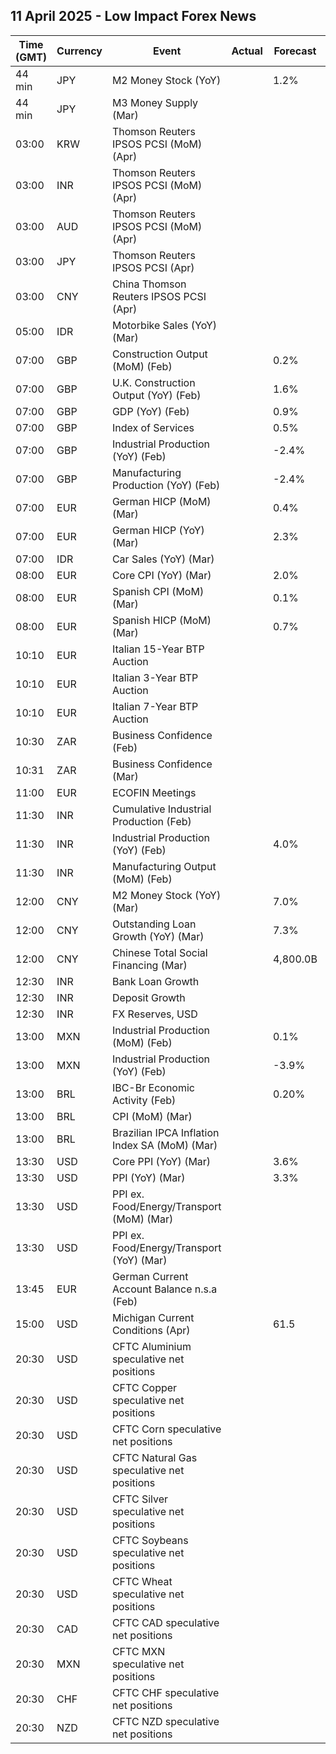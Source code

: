 ## 11 April 2025 - Low Impact Forex News

| Time (GMT) | Currency | Event | Actual | Forecast | Previous |
|------|----------|-------|--------|----------|----------|
| 44 min | JPY | M2 Money Stock (YoY) |  | 1.2% | 1.2% |
| 44 min | JPY | M3 Money Supply (Mar) |  |  | 2,199.8B |
| 03:00 | KRW | Thomson Reuters IPSOS PCSI (MoM) (Apr) |  |  | 39.38 |
| 03:00 | INR | Thomson Reuters IPSOS PCSI (MoM) (Apr) |  |  | 60.18 |
| 03:00 | AUD | Thomson Reuters IPSOS PCSI (MoM) (Apr) |  |  | 52.39 |
| 03:00 | JPY | Thomson Reuters IPSOS PCSI (Apr) |  |  | 35.68 |
| 03:00 | CNY | China Thomson Reuters IPSOS PCSI (Apr) |  |  | 69.48 |
| 05:00 | IDR | Motorbike Sales (YoY) (Mar) |  |  | 4.00% |
| 07:00 | GBP | Construction Output (MoM) (Feb) |  | 0.2% | -0.2% |
| 07:00 | GBP | U.K. Construction Output (YoY) (Feb) |  | 1.6% | 0.2% |
| 07:00 | GBP | GDP (YoY) (Feb) |  | 0.9% | 1.0% |
| 07:00 | GBP | Index of Services |  | 0.5% | 0.4% |
| 07:00 | GBP | Industrial Production (YoY) (Feb) |  | -2.4% | -1.5% |
| 07:00 | GBP | Manufacturing Production (YoY) (Feb) |  | -2.4% | -1.5% |
| 07:00 | EUR | German HICP (MoM) (Mar) |  | 0.4% | 0.5% |
| 07:00 | EUR | German HICP (YoY) (Mar) |  | 2.3% | 2.6% |
| 07:00 | IDR | Car Sales (YoY) (Mar) |  |  | 2.20% |
| 08:00 | EUR | Core CPI (YoY) (Mar) |  | 2.0% | 2.2% |
| 08:00 | EUR | Spanish CPI (MoM) (Mar) |  | 0.1% | 0.4% |
| 08:00 | EUR | Spanish HICP (MoM) (Mar) |  | 0.7% | 0.4% |
| 10:10 | EUR | Italian 15-Year BTP Auction |  |  | 4.42% |
| 10:10 | EUR | Italian 3-Year BTP Auction |  |  | 2.77% |
| 10:10 | EUR | Italian 7-Year BTP Auction |  |  | 3.18% |
| 10:30 | ZAR | Business Confidence (Feb) |  |  | 120.0 |
| 10:31 | ZAR | Business Confidence (Mar) |  |  |  |
| 11:00 | EUR | ECOFIN Meetings |  |  |  |
| 11:30 | INR | Cumulative Industrial Production (Feb) |  |  | 4.20% |
| 11:30 | INR | Industrial Production (YoY) (Feb) |  | 4.0% | 5.0% |
| 11:30 | INR | Manufacturing Output (MoM) (Feb) |  |  | 5.5% |
| 12:00 | CNY | M2 Money Stock (YoY) (Mar) |  | 7.0% | 7.0% |
| 12:00 | CNY | Outstanding Loan Growth (YoY) (Mar) |  | 7.3% | 7.3% |
| 12:00 | CNY | Chinese Total Social Financing (Mar) |  | 4,800.0B | 2,290.0B |
| 12:30 | INR | Bank Loan Growth |  |  | 11.1% |
| 12:30 | INR | Deposit Growth |  |  | 10.2% |
| 12:30 | INR | FX Reserves, USD |  |  | 665.40B |
| 13:00 | MXN | Industrial Production (MoM) (Feb) |  | 0.1% | -0.4% |
| 13:00 | MXN | Industrial Production (YoY) (Feb) |  | -3.9% | -2.9% |
| 13:00 | BRL | IBC-Br Economic Activity (Feb) |  | 0.20% | 0.90% |
| 13:00 | BRL | CPI (MoM) (Mar) |  |  | 1.31% |
| 13:00 | BRL | Brazilian IPCA Inflation Index SA (MoM) (Mar) |  |  | 1.32% |
| 13:30 | USD | Core PPI (YoY) (Mar) |  | 3.6% | 3.4% |
| 13:30 | USD | PPI (YoY) (Mar) |  | 3.3% | 3.2% |
| 13:30 | USD | PPI ex. Food/Energy/Transport (MoM) (Mar) |  |  | 0.2% |
| 13:30 | USD | PPI ex. Food/Energy/Transport (YoY) (Mar) |  |  | 3.3% |
| 13:45 | EUR | German Current Account Balance n.s.a (Feb) |  |  | 11.8B |
| 15:00 | USD | Michigan Current Conditions (Apr) |  | 61.5 | 63.8 |
| 20:30 | USD | CFTC Aluminium speculative net positions |  |  | 1.3K |
| 20:30 | USD | CFTC Copper speculative net positions |  |  | 30.0K |
| 20:30 | USD | CFTC Corn speculative net positions |  |  | 166.9K |
| 20:30 | USD | CFTC Natural Gas speculative net positions |  |  | -122.6K |
| 20:30 | USD | CFTC Silver speculative net positions |  |  | 57.3K |
| 20:30 | USD | CFTC Soybeans speculative net positions |  |  | -3.5K |
| 20:30 | USD | CFTC Wheat speculative net positions |  |  | -102.8K |
| 20:30 | CAD | CFTC CAD speculative net positions |  |  | -130.0K |
| 20:30 | MXN | CFTC MXN speculative net positions |  |  | 51.1K |
| 20:30 | CHF | CFTC CHF speculative net positions |  |  | -42.8K |
| 20:30 | NZD | CFTC NZD speculative net positions |  |  | -45.0K |
